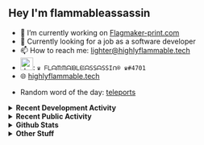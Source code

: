 ## Hey I'm flammableassassin

- 🔭 I’m currently working on [Flagmaker-print.com](https://flagmaker-print.com)
- 🌱  Currently looking for a job as a software developer
- 📫 How to reach me: [lighter@highlyflammable.tech](mailto:lighter@highlyflammable.tech?subject=Hello)
- <img src="https://discord.com/assets/2c21aeda16de354ba5334551a883b481.png" alt="drawing" width="25"/>: `♛ ᖴᒪᗩᙏᙏᗩᙖᒪᙓᗩSSᗩSSIᑎ® ♛#4701`
- 🌐 [highlyflammable.tech](https://highlyflammable.tech)

<!--START_SECTION:randomWord-->
- Random word of the day: [teleports](https://www.wordnik.com/words/teleports)
<!--END_SECTION:randomWord-->

<details>
  <summary><b>Recent Development Activity</b></summary>
  Doesn't record in dev containers
    <br> 
  
  <!--START_SECTION:waka-->

```text
JavaScript   1 hr 5 mins     ███████████▒░░░░░░░░░░░░░   45.50 %
HTML         40 mins         ███████░░░░░░░░░░░░░░░░░░   28.05 %
JSON         32 mins         █████▓░░░░░░░░░░░░░░░░░░░   22.46 %
SCSS         2 mins          ▒░░░░░░░░░░░░░░░░░░░░░░░░   01.91 %
Other        1 min           ▒░░░░░░░░░░░░░░░░░░░░░░░░   00.81 %
```

<!--END_SECTION:waka-->

</details>

<details>
  <summary><b>Recent Public Activity</b></summary>
    <br>

  <!--START_SECTION:activity-->
1. 🗣 Commented on [#16](https://github.com/flamableassassin/status/issues/16) in [flamableassassin/status](https://github.com/flamableassassin/status)
2. ❗️ Closed issue [#16](https://github.com/flamableassassin/status/issues/16) in [flamableassassin/status](https://github.com/flamableassassin/status)
3. ❗️ Opened issue [#16](https://github.com/flamableassassin/status/issues/16) in [flamableassassin/status](https://github.com/flamableassassin/status)
4. ❗️ Closed issue [#15](https://github.com/flamableassassin/status/issues/15) in [flamableassassin/status](https://github.com/flamableassassin/status)
5. 🗣 Commented on [#15](https://github.com/flamableassassin/status/issues/15) in [flamableassassin/status](https://github.com/flamableassassin/status)
  <!--END_SECTION:activity-->

</details>

<details>
  <summary><b>Github Stats</b></summary>
    <br>
    <p align="center">
      <img width="48%" src="https://github-readme-stats.vercel.app/api?username=flamableassassin&count_private=true&show_icons=true&theme=radical"/>
      <img width="48%" src="https://github-readme-streak-stats.herokuapp.com?user=flamableassassin&theme=neon-dark"/>
    </p>
  
</details>

<details>
  <summary><b>Other Stuff</b></summary>
  <br>
<a href="https://www.abuseipdb.com/user/67633" title="AbuseIPDB" alt="AbuseIPDB Contributor Badge">
	<img src="https://www.abuseipdb.com/contributor/67633.svg" style="width: 180px;">
</a>
  
</details>
